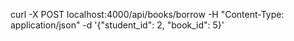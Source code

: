 curl -X POST localhost:4000/api/books/borrow -H "Content-Type: application/json" -d '{"student_id": 2, "book_id": 5}'
